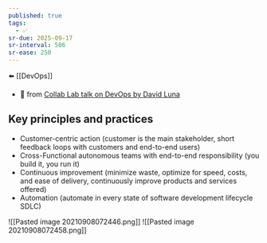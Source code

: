 ```yaml
---
published: true
tags:
  - ✅
sr-due: 2025-09-17
sr-interval: 506
sr-ease: 250
---
```

⬅️ [[DevOps]]

- 🔗 from [Collab Lab talk on DevOps by David Luna](https://www.youtube.com/watch?v=3mci0a8AWnI)

## Key principles and practices
- Customer-centric action (customer is the main stakeholder, short feedback loops with customers and end-to-end users)
- Cross-Functional autonomous teams with end-to-end responsibility (you build it, you run it)
- Continuous improvement (minimize waste, optimize for speed, costs, and ease of delivery, continuously improve products and services offered)
- Automation (automate in every state of software development lifecycle SDLC)

![[Pasted image 20210908072446.png]]
![[Pasted image 20210908072458.png]]


